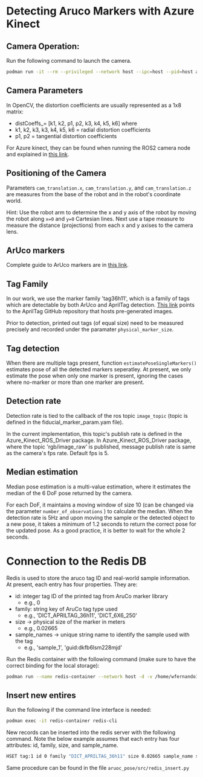 # Detecting Aruco Markers with Azure Kinect

## Camera Operation:

Run the following command to launch the camera.

```bash
podman run -it --rm --privileged --network host --ipc=host --pid=host azure-kinect:latest /bin/bash -c "Xvfb :2 -screen 0 2560x1440x16 & . /opt/ros/humble/setup.bash && . /root/ws/install/setup.sh && ros2 launch azure_kinect_ros_driver driver.launch.py depth_mode:=NFOV_UNBINNED  point_cloud_in_depth_frame:=false" 
```

## Camera Parameters

In OpenCV, the distortion coefficients are usually represented as a 1x8 matrix:

- distCoeffs_= [k1, k2, p1, p2, k3, k4, k5, k6] where
- k1, k2, k3, k3, k4, k5, k6 = radial distortion coefficients
- p1, p2 = tangential distortion coefficients

For Azure kinect, they can be found when running the ROS2 camera node and explained in [this link](https://microsoft.github.io/Azure-Kinect-Sensor-SDK/master/structk4a__calibration__intrinsic__parameters__t_1_1__param.html).

## Positioning of the Camera

Parameters ```cam_translation.x```, ```cam_translation.y```, and ```cam_translation.z``` are measures from the base of the robot and in the robot's coordinate world. 

Hint: Use the robot arm to determine the x and y axis of the robot by moving the robot along ```x=0``` and ```y=0``` Cartesian lines. Next use a tape measure to measure the distance (projections) from each x and y axises to the camera lens.

## ArUco markers

Complete guide to ArUco markers are in [this link](https://docs.opencv.org/4.x/d5/dae/tutorial_aruco_detection.html).

## Tag Family

In our work, we use the marker family 'tag36h11', which is a family of tags which are detectable by both ArUco and AprilTag detection. [This link](https://github.com/AprilRobotics/apriltag-imgs/tree/master/tag36h11) points to the AprilTag GitHub repository that hosts pre-generated images.

Prior to detection, printed out tags (of equal size) need to be measured precisely and recorded under the paramater `physical_marker_size`.

## Tag detection
When there are multiple tags present, function `estimatePoseSingleMarkers()` estimates pose of all the detected markers seperatley. At present, we only estimate the pose when only one marker is present, ignoring the cases where no-marker or more than one marker are present.

## Detection rate
Detection rate is tied to the callback of the ros topic `image_topic` (topic is defined in the fiducial_marker_param.yam file).

In the current implementation, this topic's publish rate is defined in the Azure_Kinect_ROS_Driver package. In Azure_Kinect_ROS_Driver package, where the topic 'rgb/image_raw' is published, message publish rate is same as the camera's fps rate. Default fps is 5.

## Median estimation
Median pose estimation is a multi-value estimation, where it estimates the median of the 6 DoF pose returned by the camera. 

For each DoF, it maintains a moving window of size 10 (can be changed via the parameter `number_of_observations` ) to calculate the median. When the detection rate is 5Hz and upon moving the sample or the detected object to a new pose, it takes a minimum of 1.2 seconds to return the correct pose for the updated pose. As a good practice, it is better to wait for the whole 2 seconds. 

# Connection to the Redis DB

Redis is used to store the aruco tag ID and real-world sample information. At present, each entry has four properties. They are:
- id: integer tag ID of the printed tag from AruCo marker library
  - e.g., 0
- family: string key of AruCo tag type used 
  - e.g., 'DICT_APRILTAG_36h11', 'DICT_6X6_250'
- size  -> physical size of the marker in meters
  - e.g., 0.02665
- sample_names  -> unique string name to identify the sample used with the tag
  - e.g., 'sample_1', 'guid:dkfb6lsm228mjd'

Run the Redis container with the following command (make sure to have the correct binding for the local storage):
```bash 
podman run --name redis-container --network host -d -v /home/wfernando1/Documents/Environments/Workspaces/redis/data/:/data -p 6379:6379 redis
```

## Insert new entires

Run the following if the command line interface is needed:

```bash
podman exec -it redis-container redis-cli
```

New records can be inserted into the redis server with the following command. Note the below example assumes that each entry has four attributes: id, family, size, and sample_name.

```bash
HSET tag:1 id 0 family "DICT_APRILTAG_36h11" size 0.02665 sample_name sample_1
```

Same procedure can be found in the file `aruoc_pose/src/redis_insert.py`

